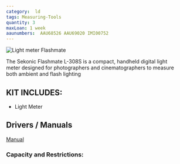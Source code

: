 ```yaml
---
category:  ld
tags: Measuring-Tools
quantity: 3
maxLoan: 1 week
aaunumbers:  AAU68526 AAU69020 IMI00752
---
```

![Light meter Flashmate](https://m.media-amazon.com/images/I/817MuDb0XPL._UF1000,1000_QL80_.jpg)

The Sekonic Flashmate L-308S is a compact, handheld digital light meter designed for photographers and cinematographers to measure both ambient and flash lighting
## KIT INCLUDES:
-  Light Meter

## Drivers / Manuals
[Manual](https://www.bhphotovideo.com/lit_files/103751.pdf)



### Capacity and Restrictions:

